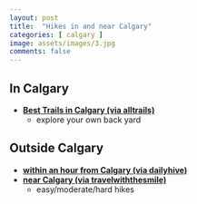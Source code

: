 ```yaml
---
layout: post
title:  "Hikes in and near Calgary"
categories: [ calgary ]
image: assets/images/3.jpg
comments: false
---
```


## In Calgary
- **[Best Trails in Calgary (via alltrails)](https://www.alltrails.com/canada/alberta/calgary/)**
    - explore your own back yard

## Outside Calgary
- **[within an hour from Calgary (via dailyhive)](https://dailyhive.com/calgary/hiking-trails-hour-from-calgary-2017)**
- **[near Calgary (via travelwiththesmile)](https://travelwiththesmile.com/blog/day-hikes-near-calgary/)**
    - easy/moderate/hard hikes

